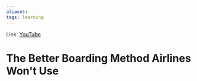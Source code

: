 ```yaml
---
aliases:
tags: learning
---
```

Link: [YouTube](https://www.youtube.com/watch?v=oAHbLRjF0vo)

# The Better Boarding Method Airlines Won't Use